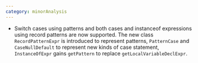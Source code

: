 ```yaml
---
category: minorAnalysis
---
```

* Switch cases using patterns and both cases and instanceof expressions using record patterns are now supported. The new class `RecordPatternExpr` is introduced to represent patterns, `PatternCase` and `CaseNullDefault` to represent new kinds of case statement, `InstanceOfExpr` gains `getPattern` to replace `getLocalVariableDeclExpr`.
